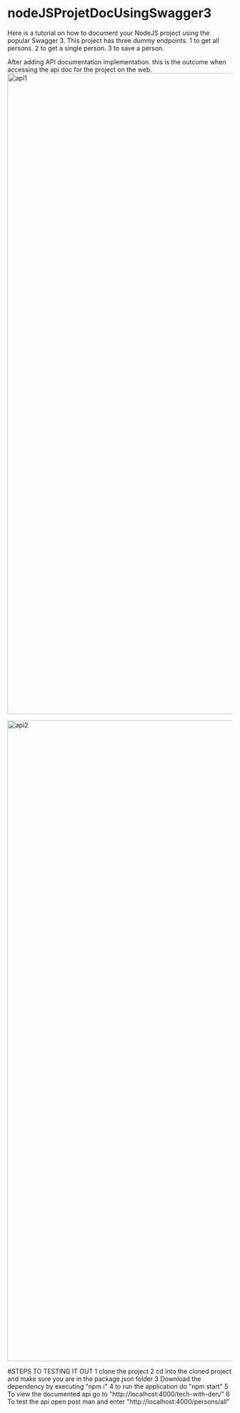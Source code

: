 # nodeJSProjetDocUsingSwagger3
Here is a tutorial on how to document your NodeJS project using the popular Swagger 3.
This project has three dummy endpoints.
  1 to get all persons.
  2 to get a single person.
  3 to save a person.


  After adding API documentation implementation. this is the outcome when accessing the api doc for the project on the web.
  <img width="1436" alt="api1" src="https://github.com/dennisiluma/nodeJSProjetDocUsingSwagger3/assets/64640469/4380c4ee-10cc-4e5f-85e8-37d1cdc54195">

<img width="1436" alt="api2" src="https://github.com/dennisiluma/nodeJSProjetDocUsingSwagger3/assets/64640469/2410aa4a-f190-4a12-b111-c6edc9f28da2">

#STEPS TO TESTING IT OUT
1 clone the project
2 cd into the cloned project and make sure you are in the package.json folder
3  Download the dependency by executing  "npm i"
4 to run the application do "npm start"
5 To view the documented api go to "http://localhost:4000/tech-with-den/"
6 To test the api open post man and enter  "http://localhost:4000/persons/all"
